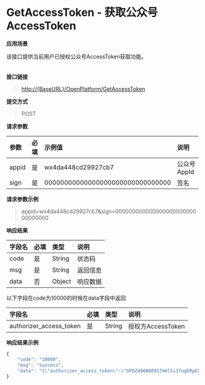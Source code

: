 # GetAccessToken - 获取公众号AccessToken

**应用场景**

该接口提供当前用户已授权公众号AccessToken获取功能。

###### 

**接口链接**

> [http://{BaseURL}/OpenPlatform/GetAccessToken](http://{BaseURL}/OpenPlatform/Login)

**提交方式**

> POST

**请求参数**

| 参数 | 必填 | 示例值 | 说明 |
| :--- | :--- | :--- | :--- |
| appid | 是 | wx4da448cd29927cb7 | 公众号AppId |
| sign | 是 | 00000000000000000000000000000000 | 签名 |

**请求参数示例**

> appid=wx4da448cd29927cb7&sign=00000000000000000000000000000000

**响应结果**

| 字段名 | 必填 | 类型 | 说明 |
| :--- | :--- | :--- | :--- |
| code | 是 | String | 状态码 |
| msg | 是 | String | 返回信息 |
| data | 否 | Object | 响应数据 |

以下字段在code为10000的时候在data字段中返回

| 字段名 | 必填 | 类型 | 说明 |
| :--- | :--- | :--- | :--- |
| authorizer\_access\_token | 是 | String | 授权方AccessToken |

**响应结果示例**

```js
{
    "code": "10000",
    "msg": "Success",
    "data": "{\"authorizer_access_token\":\"UFDZ496N8091TmHlSi37ugERpEL5xYGo-229WYydZjGDHUL6xnfkHoRwdQhIAZL_lutCCRksK3fY33lKRvLBM_oGFMDpbPCRP5P_gR_z_QAY-vZiK6YbRORYRuK8z9_JXRVaAEDTNR\"}"
}
```



